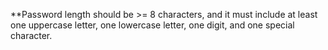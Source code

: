 **Password length should be >= 8 characters, and it must include at least one uppercase letter, one lowercase letter, one digit, and one special character.
